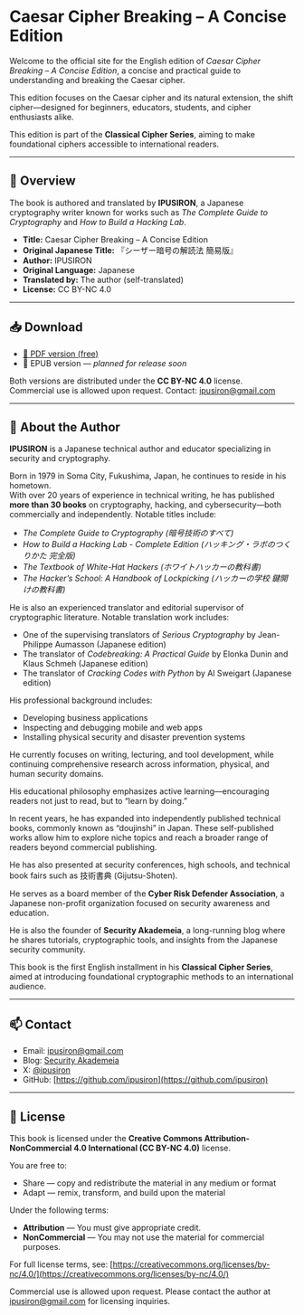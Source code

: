 # Caesar Cipher Breaking – A Concise Edition


Welcome to the official site for the English edition of _Caesar Cipher Breaking – A Concise Edition_, a concise and practical guide to understanding and breaking the Caesar cipher.

This edition focuses on the Caesar cipher and its natural extension, the shift cipher—designed for beginners, educators, students, and cipher enthusiasts alike.

This edition is part of the **Classical Cipher Series**, aiming to make foundational ciphers accessible to international readers.

---

## 📖 Overview

 The book is authored and translated by **IPUSIRON**, a Japanese cryptography writer known for works such as _The Complete Guide to Cryptography_ and _How to Build a Hacking Lab_.

- **Title:** Caesar Cipher Breaking – A Concise Edition
- **Original Japanese Title:** 『シーザー暗号の解読法 簡易版』  
- **Author:** IPUSIRON  
- **Original Language:** Japanese  
- **Translated by:** The author (self-translated)  
- **License:** CC BY-NC 4.0

---

## 📥 Download

- [📘 PDF version (free)](./articles/book_Caesar_concise_en.pdf)
- 📗 EPUB version — _planned for release soon_

Both versions are distributed under the **CC BY-NC 4.0** license.  
Commercial use is allowed upon request. Contact: ipusiron@gmail.com

---

## 👤 About the Author

**IPUSIRON** is a Japanese technical author and educator specializing in security and cryptography.

Born in 1979 in Soma City, Fukushima, Japan, he continues to reside in his hometown.  
With over 20 years of experience in technical writing, he has published **more than 30 books** on cryptography, hacking, and cybersecurity—both commercially and independently.
Notable titles include:

- _The Complete Guide to Cryptography (暗号技術のすべて)_
- _How to Build a Hacking Lab - Complete Edition (ハッキング・ラボのつくりかた 完全版)_
- _The Textbook of White-Hat Hackers (ホワイトハッカーの教科書)_
- _The Hacker’s School: A Handbook of Lockpicking (ハッカーの学校 鍵開けの教科書)_

He is also an experienced translator and editorial supervisor of cryptographic literature.
Notable translation work includes:

- One of the supervising translators of _Serious Cryptography_ by Jean-Philippe Aumasson (Japanese edition)  
- The translator of _Codebreaking: A Practical Guide_ by Elonka Dunin and Klaus Schmeh (Japanese edition)  
- The translator of _Cracking Codes with Python_ by Al Sweigart (Japanese edition)

His professional background includes:

- Developing business applications
- Inspecting and debugging mobile and web apps
- Installing physical security and disaster prevention systems

He currently focuses on writing, lecturing, and tool development, while continuing comprehensive research across information, physical, and human security domains.

His educational philosophy emphasizes active learning—encouraging readers not just to read, but to “learn by doing.”

In recent years, he has expanded into independently published technical books, commonly known as “doujinshi” in Japan. These self-published works allow him to explore niche topics and reach a broader range of readers beyond commercial publishing.

He has also presented at security conferences, high schools, and technical book fairs such as 技術書典 (Gijutsu-Shoten).

He serves as a board member of the **Cyber Risk Defender Association**, a Japanese non-profit organization focused on security awareness and education.

He is also the founder of **Security Akademeia**, a long-running blog where he shares tutorials, cryptographic tools, and insights from the Japanese security community.

This book is the first English installment in his **Classical Cipher Series**, aimed at introducing foundational cryptographic methods to an international audience.

---

## 📫 Contact

- Email: ipusiron@gmail.com  
- Blog: [Security Akademeia](https://akademeia.info/)  
- X: [@ipusiron](https://x.com/ipusiron)
- GitHub: [https://github.com/ipusiron](https://github.com/ipusiron)

---

## 📄 License

This book is licensed under the **Creative Commons Attribution-NonCommercial 4.0 International (CC BY-NC 4.0)** license.

You are free to:

- Share — copy and redistribute the material in any medium or format
- Adapt — remix, transform, and build upon the material

Under the following terms:

- **Attribution** — You must give appropriate credit.
- **NonCommercial** — You may not use the material for commercial purposes.

For full license terms, see: [https://creativecommons.org/licenses/by-nc/4.0/](https://creativecommons.org/licenses/by-nc/4.0/)

Commercial use is allowed upon request. Please contact the author at ipusiron@gmail.com for licensing inquiries.
